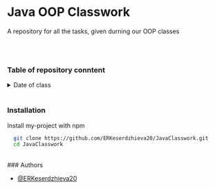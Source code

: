 # Java OOP Classwork
 
A repository for all the tasks, given durning our OOP classes
 
<br>
<br>
 
### Table of repository conntent

<details>
<summary>Date of class</summary>

some text
+ <details>
    <summary>Project</summary>

    some more text
    + <details>
        <summary>Class</summary>
        code
      </details>
   </details>
</details>
 

 

 
<br>
 
### Installation
 
Install my-project with npm
 
```bash
  git clone https://github.com/ERKeserdzhieva20/JavaClasswork.git
  cd JavaClasswork
```
 
<br>
### Authors
 
- [@ERKeserdzhieva20](https://github.com/ERKeserdzhieva20)
